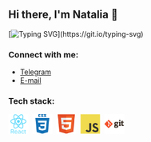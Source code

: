 ## Hi there, I'm Natalia 👋
[![Typing SVG](https://readme-typing-svg.herokuapp.com?size=24&width=600&lines=Welcome+To+My+Github+Profile..)](https://git.io/typing-svg)

### Connect with me:
- <a href="https://t.me/Maslenat" target="blank">Telegram</a>
- <a href="nata.m.79@mail.ru" target="blank">E-mail</a>


### Tech stack:
<div>
  <img src="https://github.com/devicons/devicon/blob/master/icons/react/react-original-wordmark.svg" title="React" alt="React" width="40" height="40"/>&nbsp;
  <img src="https://github.com/devicons/devicon/blob/master/icons/css3/css3-plain-wordmark.svg"  title="CSS3" alt="CSS" width="40" height="40"/>&nbsp;
  <img src="https://github.com/devicons/devicon/blob/master/icons/html5/html5-original.svg" title="HTML5" alt="HTML" width="40" height="40"/>&nbsp;
  <img src="https://github.com/devicons/devicon/blob/master/icons/javascript/javascript-original.svg" title="JavaScript" alt="JavaScript" width="40" height="40"/>&nbsp;
  <img src="https://github.com/devicons/devicon/blob/master/icons/git/git-original-wordmark.svg" title="Git" **alt="Git" width="40" height="40"/>
</div>
